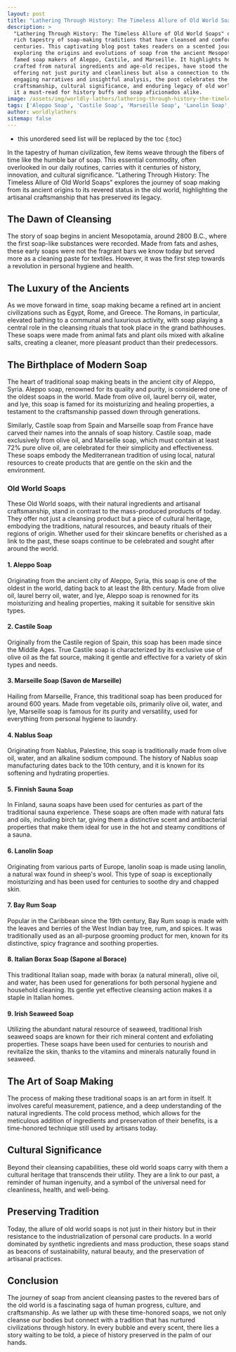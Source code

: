 ```yaml
---
layout: post
title: "Lathering Through History: The Timeless Allure of Old World Soaps"
description: >
  "Lathering Through History: The Timeless Allure of Old World Soaps" delves into the
  rich tapestry of soap-making traditions that have cleansed and comforted humanity for
  centuries. This captivating blog post takes readers on a scented journey back in time,
  exploring the origins and evolutions of soap from the ancient Mesopotamians to the
  famed soap makers of Aleppo, Castile, and Marseille. It highlights how these soaps,
  crafted from natural ingredients and age-old recipes, have stood the test of time,
  offering not just purity and cleanliness but also a connection to the past. Through
  engaging narratives and insightful analysis, the post celebrates the artisanal
  craftsmanship, cultural significance, and enduring legacy of old world soaps, making
  it a must-read for history buffs and soap aficionados alike.
image: /assets/img/worldly-lathers/lathering-through-history-the-timeless-allure-of-old-world-soaps.jpg
tags: ['Aleppo Soap', 'Castile Soap', 'Marseille Soap', 'Lanolin Soap', 'Bay Rum Soap']
author: worldlylathers
sitemap: false
---
```


* this unordered seed list will be replaced by the toc
{:toc}

In the tapestry of human civilization, few items weave through the fibers of time like the humble bar of soap. This essential commodity, often overlooked in our daily routines, carries with it centuries of history, innovation, and cultural significance. "Lathering Through History: The Timeless Allure of Old World Soaps" explores the journey of soap making from its ancient origins to its revered status in the old world, highlighting the artisanal craftsmanship that has preserved its legacy.

## The Dawn of Cleansing

The story of soap begins in ancient Mesopotamia, around 2800 B.C., where the first soap-like substances were recorded. Made from fats and ashes, these early soaps were not the fragrant bars we know today but served more as a cleaning paste for textiles. However, it was the first step towards a revolution in personal hygiene and health.

## The Luxury of the Ancients

As we move forward in time, soap making became a refined art in ancient civilizations such as Egypt, Rome, and Greece. The Romans, in particular, elevated bathing to a communal and luxurious activity, with soap playing a central role in the cleansing rituals that took place in the grand bathhouses. These soaps were made from animal fats and plant oils mixed with alkaline salts, creating a cleaner, more pleasant product than their predecessors.

## The Birthplace of Modern Soap

The heart of traditional soap making beats in the ancient city of Aleppo, Syria. Aleppo soap, renowned for its quality and purity, is considered one of the oldest soaps in the world. Made from olive oil, laurel berry oil, water, and lye, this soap is famed for its moisturizing and healing properties, a testament to the craftsmanship passed down through generations.

Similarly, Castile soap from Spain and Marseille soap from France have carved their names into the annals of soap history. Castile soap, made exclusively from olive oil, and Marseille soap, which must contain at least 72% pure olive oil, are celebrated for their simplicity and effectiveness. These soaps embody the Mediterranean tradition of using local, natural resources to create products that are gentle on the skin and the environment.

### Old World Soaps

These Old World soaps, with their natural ingredients and artisanal craftsmanship, stand in contrast to the mass-produced products of today. They offer not just a cleansing product but a piece of cultural heritage, embodying the traditions, natural resources, and beauty rituals of their regions of origin. Whether used for their skincare benefits or cherished as a link to the past, these soaps continue to be celebrated and sought after around the world.

#### 1. Aleppo Soap

Originating from the ancient city of Aleppo, Syria, this soap is one of the oldest in the world, dating back to at least the 8th century. Made from olive oil, laurel berry oil, water, and lye, Aleppo soap is renowned for its moisturizing and healing properties, making it suitable for sensitive skin types.

#### 2. Castile Soap

Originally from the Castile region of Spain, this soap has been made since the Middle Ages. True Castile soap is characterized by its exclusive use of olive oil as the fat source, making it gentle and effective for a variety of skin types and needs.

#### 3. Marseille Soap (Savon de Marseille)

Hailing from Marseille, France, this traditional soap has been produced for around 600 years. Made from vegetable oils, primarily olive oil, water, and lye, Marseille soap is famous for its purity and versatility, used for everything from personal hygiene to laundry.

#### 4. Nablus Soap

Originating from Nablus, Palestine, this soap is traditionally made from olive oil, water, and an alkaline sodium compound. The history of Nablus soap manufacturing dates back to the 10th century, and it is known for its softening and hydrating properties.

#### 5. Finnish Sauna Soap

In Finland, sauna soaps have been used for centuries as part of the traditional sauna experience. These soaps are often made with natural fats and oils, including birch tar, giving them a distinctive scent and antibacterial properties that make them ideal for use in the hot and steamy conditions of a sauna.

#### 6. Lanolin Soap

Originating from various parts of Europe, lanolin soap is made using lanolin, a natural wax found in sheep's wool. This type of soap is exceptionally moisturizing and has been used for centuries to soothe dry and chapped skin.

#### 7. Bay Rum Soap

Popular in the Caribbean since the 19th century, Bay Rum soap is made with the leaves and berries of the West Indian bay tree, rum, and spices. It was traditionally used as an all-purpose grooming product for men, known for its distinctive, spicy fragrance and soothing properties.

#### 8. Italian Borax Soap (Sapone al Borace)

This traditional Italian soap, made with borax (a natural mineral), olive oil, and water, has been used for generations for both personal hygiene and household cleaning. Its gentle yet effective cleansing action makes it a staple in Italian homes.

#### 9. Irish Seaweed Soap

Utilizing the abundant natural resource of seaweed, traditional Irish seaweed soaps are known for their rich mineral content and exfoliating properties. These soaps have been used for centuries to nourish and revitalize the skin, thanks to the vitamins and minerals naturally found in seaweed.

## The Art of Soap Making

The process of making these traditional soaps is an art form in itself. It involves careful measurement, patience, and a deep understanding of the natural ingredients. The cold process method, which allows for the meticulous addition of ingredients and preservation of their benefits, is a time-honored technique still used by artisans today.

## Cultural Significance

Beyond their cleansing capabilities, these old world soaps carry with them a cultural heritage that transcends their utility. They are a link to our past, a reminder of human ingenuity, and a symbol of the universal need for cleanliness, health, and well-being.

## Preserving Tradition

Today, the allure of old world soaps is not just in their history but in their resistance to the industrialization of personal care products. In a world dominated by synthetic ingredients and mass production, these soaps stand as beacons of sustainability, natural beauty, and the preservation of artisanal practices.

## Conclusion

The journey of soap from ancient cleansing pastes to the revered bars of the old world is a fascinating saga of human progress, culture, and craftsmanship. As we lather up with these time-honored soaps, we not only cleanse our bodies but connect with a tradition that has nurtured civilizations through history. In every bubble and every scent, there lies a story waiting to be told, a piece of history preserved in the palm of our hands.